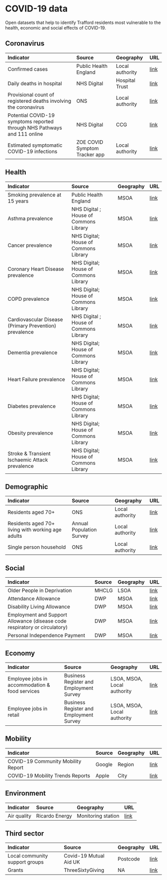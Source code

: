 # COVID-19 data

Open datasets that help to identify Trafford residents most vulnerable to the health, economic and social effects of COVID-19.

## Coronavirus

|Indicator | Source | Geography | URL  | 
|:---- |:---- |:----|:----|
| Confirmed cases | Public Health England | Local authority | [link](https://coronavirus.data.gov.uk) |
| Daily deaths in hospital | NHS Digital | Hospital Trust | [link](https://www.england.nhs.uk/statistics/statistical-work-areas/covid-19-daily-deaths/) |
| Provisional count of registered deaths involving the coronavirus | ONS | Local authority | [link](http://ons.gov.uk/peoplepopulationandcommunity/healthandsocialcare/causesofdeath/datasets/deathregistrationsandoccurrencesbylocalauthorityandhealthboard) | 
| Potential COVID-19 symptoms reported through NHS Pathways and 111 online | NHS Digital | CCG | [link](https://digital.nhs.uk/data-and-information/publications/statistical/mi-potential-covid-19-symptoms-reported-through-nhs-pathways-and-111-online/latest) |
| Estimated symptomatic COVID-19 infections | ZOE COVID Symptom Tracker app | Local authority | [link](https://covid.joinzoe.com/data) | 

## Health

|Indicator | Source | Geography | URL  | 
|:---- |:---- |:----|:----|
| Smoking prevalence at 15 years	 | Public Health England | MSOA | [link](https://fingertips.phe.org.uk/profile/local-health) |
| Asthma prevalence | NHS Digital ; House of Commons Library | MSOA | [link](https://commonslibrary.parliament.uk/social-policy/health/constituency-data-how-healthy-is-your-area) |
| Cancer prevalence | NHS Digital; House of Commons Library | MSOA | [link](https://commonslibrary.parliament.uk/social-policy/health/constituency-data-how-healthy-is-your-area) |
| Coronary Heart Disease	 prevalence | NHS Digital; House of Commons Library | MSOA | [link](https://commonslibrary.parliament.uk/social-policy/health/constituency-data-how-healthy-is-your-area) |
| COPD	 prevalence | NHS Digital; House of Commons Library | MSOA | [link](https://commonslibrary.parliament.uk/social-policy/health/constituency-data-how-healthy-is-your-area) |
| Cardiovascular Disease (Primary Prevention)	prevalence | NHS Digital ; House of Commons Library | MSOA | [link](https://commonslibrary.parliament.uk/social-policy/health/constituency-data-how-healthy-is-your-area) |
| Dementia prevalence | NHS Digital; House of Commons Library | MSOA | [link](https://commonslibrary.parliament.uk/social-policy/health/constituency-data-how-healthy-is-your-area) |
| Heart Failure prevalence | NHS Digital; House of Commons Library | MSOA | [link](https://commonslibrary.parliament.uk/social-policy/health/constituency-data-how-healthy-is-your-area) |
| Diabetes prevalence | NHS Digital; House of Commons Library | MSOA | [link](https://commonslibrary.parliament.uk/social-policy/health/constituency-data-how-healthy-is-your-area) |
| Obesity prevalence | NHS Digital; House of Commons Library | MSOA | [link](https://commonslibrary.parliament.uk/social-policy/health/constituency-data-how-healthy-is-your-area) |
| Stroke & Transient Ischaemic Attack prevalence | NHS Digital; House of Commons Library | MSOA | [link](https://commonslibrary.parliament.uk/social-policy/health/constituency-data-how-healthy-is-your-area) |

## Demographic

|Indicator | Source | Geography | URL  | 
|:---- |:---- |:----|:----|
| Residents aged 70+ | ONS | Local authority | [link](https://www.nomisweb.co.uk/datasets/pestsyoala) |
| Residents aged 70+ living with working age adults | Annual Population Survey | Local authority | [link](https://www.ons.gov.uk/peoplepopulationandcommunity/populationandmigration/populationestimates/adhocs/11484thoseaged70yearsandoverlivingwithsomeoneofworkingage) |
| Single person household | ONS | Local authority | [link](https://www.ons.gov.uk/peoplepopulationandcommunity/birthsdeathsandmarriages/families/adhocs/11415singlepersonhouseholdsbyenglishandwelshlocalauthoritiesandscottishcouncilareas2012to2018) |

## Social

|Indicator | Source | Geography | URL  | 
|:---- |:---- |:----|:----|
| Older People in Deprivation | MHCLG | LSOA | [link](https://www.gov.uk/government/statistics/english-indices-of-deprivation-2019)  |
| Attendance Allowance | DWP | MSOA | [link](https://stat-xplore.dwp.gov.uk/webapi/jsf/login.xhtml) |
| Disability Living Allowance | DWP | MSOA | [link](https://stat-xplore.dwp.gov.uk/webapi/jsf/login.xhtml) |
| Employment and Support Allowance (disease code respiratory or circulatory) | DWP | MSOA | [link](https://stat-xplore.dwp.gov.uk/webapi/jsf/login.xhtml) |
| Personal Independence Payment | DWP | MSOA | [link](https://stat-xplore.dwp.gov.uk/webapi/jsf/login.xhtml) |


## Economy

|Indicator | Source | Geography | URL  | 
|:---- |:---- |:----|:----|
| Employee jobs in accommodation & food services | Business Register and Employment Survey | LSOA, MSOA, Local authority | [link](https://www.ons.gov.uk/surveys/informationforbusinesses/businesssurveys/businessregisterandemploymentsurvey) |
| Employee jobs in retail  | Business Register and Employment Survey | LSOA, MSOA, Local authority | [link](https://www.ons.gov.uk/surveys/informationforbusinesses/businesssurveys/businessregisterandemploymentsurvey) |

## Mobility

|Indicator | Source | Geography | URL  | 
|:---- |:---- |:----|:----|
| COVID-19 Community Mobility Report | Google | Region | [link](https://www.google.com/covid19/mobility) |
| COVID-19 Mobility Trends Reports | Apple | City | [link](https://www.apple.com/covid19/mobility) |

## Environment

|Indicator | Source | Geography | URL  | 
|:---- |:---- |:----|:----|
| Air quality | Ricardo Energy | Monitoring station | [link](https://www.airqualityengland.co.uk/) |

## Third sector

|Indicator | Source | Geography | URL  | 
|:---- |:---- |:----|:----|
| Local community support groups | Covid-19 Mutual Aid UK | Postcode | [link](https://covidmutualaid.org) |
| Grants | ThreeSixtyGiving | NA | [link](https://covidtracker.threesixtygiving.org/) 


